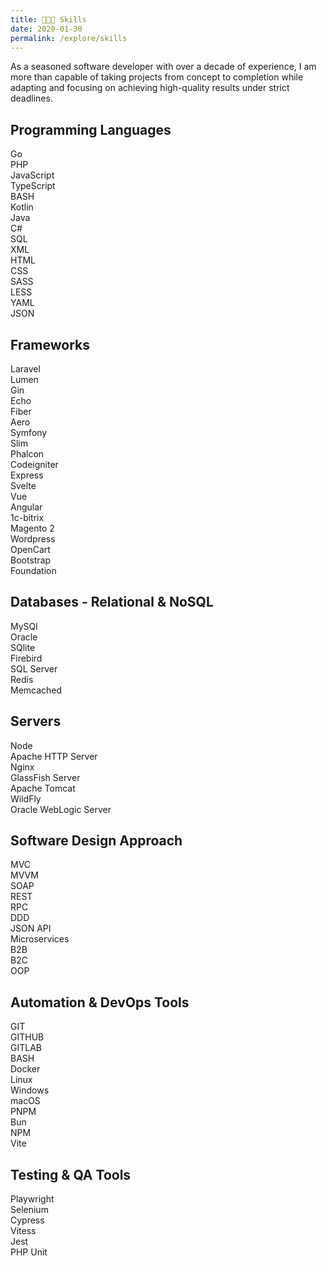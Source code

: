 ```yaml
---
title: 👨🏻‍💻 Skills
date: 2020-01-30
permalink: /explore/skills
---
```


As a seasoned software developer with over a decade of experience, I am more than capable of taking projects from concept to completion while adapting and focusing on achieving high-quality results under strict deadlines.

## Programming Languages

<div class="chips__choice">
	<div class="chip">Go</div>
	<div class="chip">PHP</div>
	<div class="chip">JavaScript</div>
	<div class="chip">TypeScript</div>
	<div class="chip">BASH</div>
	<div class="chip">Kotlin</div>
	<div class="chip">Java</div>
	<div class="chip">C#</div>
	<div class="chip">SQL</div>
	<div class="chip">XML</div>
	<div class="chip">HTML</div>
	<div class="chip">CSS</div>
	<div class="chip">SASS</div>
	<div class="chip">LESS</div>
	<div class="chip">YAML</div>
	<div class="chip">JSON</div>
</div>

## Frameworks

<div class="chips__choice">
	<div class="chip">Laravel</div>
	<div class="chip">Lumen</div>
	<div class="chip">Gin</div>
	<div class="chip">Echo</div>
	<div class="chip">Fiber</div>
	<div class="chip">Aero</div>
	<div class="chip">Symfony</div>
	<div class="chip">Slim</div>
	<div class="chip">Phalcon</div>
	<div class="chip">Codeigniter</div>
	<div class="chip">Express</div>
	<div class="chip">Svelte</div>
	<div class="chip">Vue</div>
	<div class="chip">Angular</div>
	<div class="chip">1c-bitrix</div>
	<div class="chip">Magento 2</div>
	<div class="chip">Wordpress</div>
	<div class="chip">OpenCart</div>
	<div class="chip">Bootstrap</div>
	<div class="chip">Foundation</div>
</div>

## Databases - Relational & NoSQL

<div class="chips__choice">
	<div class="chip">MySQl</div>
	<div class="chip">Oracle</div>
	<div class="chip">SQlite</div>
	<div class="chip">Firebird</div>
	<div class="chip">SQL Server</div>
	<div class="chip">Redis</div>
	<div class="chip">Memcached</div>
</div>

## Servers

<div class="chips__choice">
	<div class="chip">Node</div>
	<div class="chip">Apache HTTP Server</div>
	<div class="chip">Nginx</div>
	<div class="chip">GlassFish Server</div>
	<div class="chip">Apache Tomcat</div>
	<div class="chip">WildFly</div>
	<div class="chip">Oracle WebLogic Server</div>
</div>

## Software Design Approach

<div class="chips__choice">
	<div class="chip">MVC</div>
	<div class="chip">MVVM</div>
	<div class="chip">SOAP</div>
	<div class="chip">REST</div>
	<div class="chip">RPC</div>
	<div class="chip">DDD</div>
	<div class="chip">JSON API</div>
	<div class="chip">Microservices</div>
	<div class="chip">B2B</div>
	<div class="chip">B2C</div>
	<div class="chip">OOP</div>
</div>

## Automation & DevOps Tools

<div class="chips__choice">
	<div class="chip">GIT</div>
	<div class="chip">GITHUB</div>
	<div class="chip">GITLAB</div>
	<div class="chip">BASH</div>
	<div class="chip">Docker</div>
	<div class="chip">Linux</div>
	<div class="chip">Windows</div>
	<div class="chip">macOS</div>
	<div class="chip">PNPM</div>
	<div class="chip">Bun</div>
	<div class="chip">NPM</div>
	<div class="chip">Vite</div>
</div>

## Testing & QA Tools

<div class="chips__choice">
	<div class="chip">Playwright</div>
	<div class="chip">Selenium</div>
	<div class="chip">Cypress</div>
	<div class="chip">Vitess</div>
	<div class="chip">Jest</div>
	<div class="chip">PHP Unit</div>
</div>
